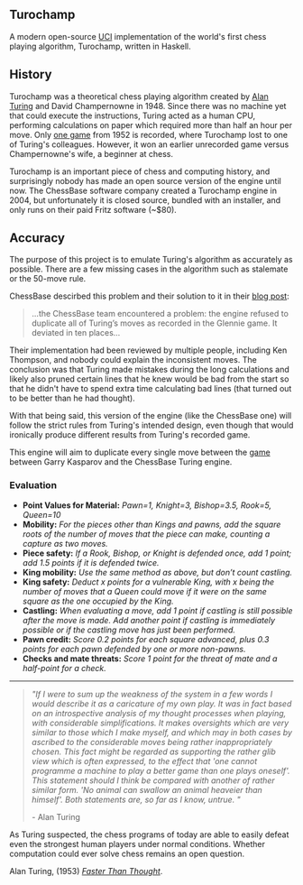 ﻿## Turochamp

A modern open-source [UCI](https://en.wikipedia.org/wiki/Universal_Chess_Interface) implementation of the world's first chess playing algorithm, Turochamp, written in Haskell.

## History

Turochamp was a theoretical chess playing algorithm created by [Alan Turing](https://en.wikipedia.org/wiki/Alan_Turing) and David Champernowne in 1948.
Since there was no machine yet that could execute the instructions, Turing acted as a human CPU, performing calculations on paper which required more than half an hour per move.
Only [one game](http://www.chessgames.com/perl/chessgame?gid=1356927) from 1952 is recorded, where Turochamp lost to one of Turing's colleagues.
However, it won an earlier unrecorded game versus Champernowne's wife, a beginner at chess. 

Turochamp is an important piece of chess and computing history,
and surprisingly nobody has made an open source version of the engine until now.
The ChessBase software company created a Turochamp engine in 2004,
but unfortunately it is closed source, bundled with an installer,
and only runs on their paid Fritz software (~$80).

## Accuracy

The purpose of this project is to emulate Turing's algorithm as accurately as possible.
There are a few missing cases in the algorithm such as stalemate or the 50-move rule.

ChessBase descirbed this problem and their solution to it in their [blog post](https://en.chessbase.com/post/reconstructing-turing-s-paper-machine):

> ...the ChessBase team encountered a problem: the engine refused to duplicate all of Turing’s moves as recorded in the Glennie game. It deviated in ten places...

Their implementation had been reviewed by multiple people, including Ken Thompson, and nobody could explain the inconsistent moves.
The conclusion was that Turing made mistakes during the long calculations and likely also pruned certain lines that he knew would be bad from the start so that he didn't have to spend extra time calculating bad lines (that turned out to be better than he had thought).

With that being said, this version of the engine (like the ChessBase one) will follow the strict rules
from Turing's intended design, even though that would ironically produce different results from Turing's recorded game.

This engine will aim to duplicate every single move between the [game](http://www.chessgames.com/perl/chessgame?gid=1670503) between Garry Kasparov and the ChessBase Turing engine.


### Evaluation

- **Point Values for Material:** *Pawn=1, Knight=3, Bishop=3.5, Rook=5, Queen=10*
- **Mobility:** *For the pieces other than Kings and pawns, add the square roots of the number of moves that the piece can make, counting a capture as two moves.*
- **Piece safety:** *If a Rook, Bishop, or Knight is defended once, add 1 point; add 1.5 points if it is defended twice.*
- **King mobility:** *Use the same method as above, but don’t count castling.*
- **King safety:** *Deduct x points for a vulnerable King, with x being the number of moves that a Queen could move if it were on the same square as the one occupied by the King.*
- **Castling:** *When evaluating a move, add 1 point if castling is still possible after the move is made. Add another point if castling is immediately possible or if the castling move has just been performed.*
- **Pawn credit:** *Score 0.2 points for each square advanced, plus 0.3 points for each pawn defended by one or more non-pawns.*
- **Checks and mate threats:** *Score 1 point for the threat of mate and a half-point for a check.*

___

> *"If I were to sum up the weakness of the system in a few words I would describe it as a caricature of my own play. It was in fact based on an introspective analysis of my thought processes when playing, with considerable simplifications. It makes oversights which are very similar to those which I make myself, and which may in both cases by ascribed to the considerable moves being rather inappropriately chosen. This fact might be regarded as supporting the rather glib view which is often expressed, to the effect that 'one cannot programme a machine to play a better game than one plays oneself'. This statement should I think be compared with another of rather similar form. 'No animal can swallow an animal heaveier than himself'. Both statements are, so far as I know, untrue. "* 
>
>\- Alan Turing

As Turing suspected, the chess programs of today are able to easily defeat even the strongest human players under normal conditions. Whether computation could ever solve chess remains an open question.

Alan Turing, (1953) *[Faster Than Thought](https://docs.google.com/file/d/0B0xb4crOvCgTNmEtRXFBQUIxQWs/edit)*.
